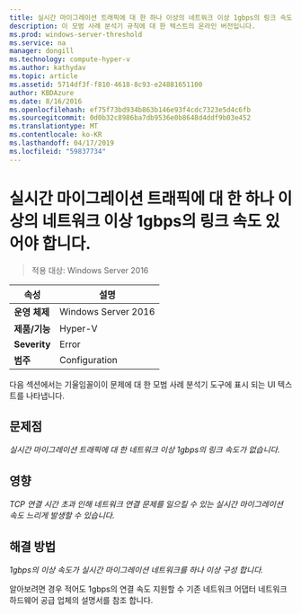 ```yaml
---
title: 실시간 마이그레이션 트래픽에 대 한 하나 이상의 네트워크 이상 1gbps의 링크 속도 있어야 합니다.
description: 이 모범 사례 분석기 규칙에 대 한 텍스트의 온라인 버전입니다.
ms.prod: windows-server-threshold
ms.service: na
manager: dongill
ms.technology: compute-hyper-v
ms.author: kathydav
ms.topic: article
ms.assetid: 5714df3f-f810-4618-8c93-e24881651100
author: KBDAzure
ms.date: 8/16/2016
ms.openlocfilehash: ef75f73bd934b863b146e93f4cdc7323e5d4c6fb
ms.sourcegitcommit: 0d0b32c8986ba7db9536e0b8648d4ddf9b03e452
ms.translationtype: MT
ms.contentlocale: ko-KR
ms.lasthandoff: 04/17/2019
ms.locfileid: "59837734"
---
```

# <a name="at-least-one-network-for-live-migration-traffic-should-have-a-link-speed-of-at-least-1-gbps"></a>실시간 마이그레이션 트래픽에 대 한 하나 이상의 네트워크 이상 1gbps의 링크 속도 있어야 합니다.

>적용 대상: Windows Server 2016


  
|속성|설명|  
|-|-|  
|**운영 체제**|Windows Server 2016|  
|**제품/기능**|Hyper-V|  
|**Severity**|Error|  
|**범주**|Configuration|  
  
다음 섹션에서는 기울임꼴이이 문제에 대 한 모범 사례 분석기 도구에 표시 되는 UI 텍스트를 나타냅니다.  
  
## <a name="issue"></a>문제점  
*실시간 마이그레이션 트래픽에 대 한 네트워크 이상 1gbps의 링크 속도가 없습니다.*  
  
## <a name="impact"></a>영향  
*TCP 연결 시간 초과 인해 네트워크 연결 문제를 일으킬 수 있는 실시간 마이그레이션 속도 느리게 발생할 수 있습니다.*  
  
## <a name="resolution"></a>해결 방법  
*1gbps의 이상 속도가 실시간 마이그레이션 네트워크를 하나 이상 구성 합니다.*  
  
알아보려면 경우 적어도 1gbps의 연결 속도 지원할 수 기존 네트워크 어댑터 네트워크 하드웨어 공급 업체의 설명서를 참조 합니다.  
  


